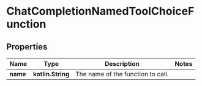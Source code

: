 
# ChatCompletionNamedToolChoiceFunction

## Properties
Name | Type | Description | Notes
------------ | ------------- | ------------- | -------------
**name** | **kotlin.String** | The name of the function to call. | 



